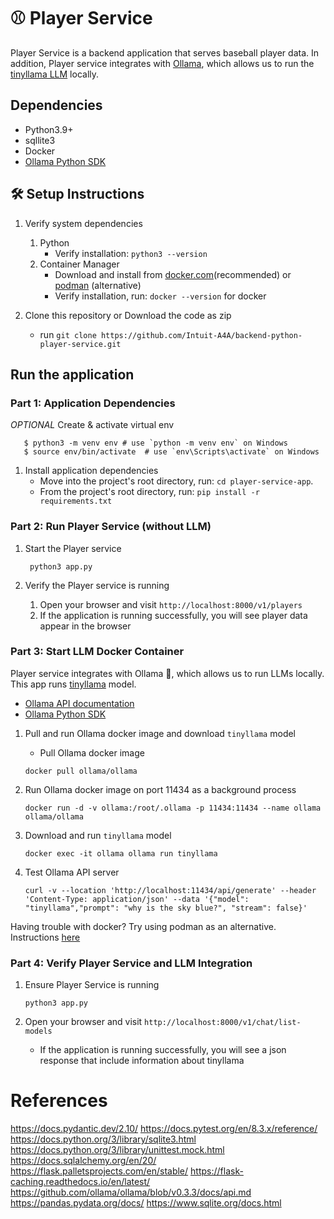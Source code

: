 # ⚾ Player Service

Player Service is a backend application that serves baseball player data. In addition, Player service integrates with [Ollama](https://github.com/ollama/ollama/blob/main/docs/api.md), which allows us to run the [tinyllama LLM]((https://ollama.com/library/tinyllama)) locally.

## Dependencies

- Python3.9+
- sqllite3
- Docker
- [Ollama Python SDK](https://github.com/ollama/ollama-python)

## 🛠️ Setup Instructions

1. Verify system dependencies
   1. Python
      - Verify installation: `python3 --version`
   3. Container Manager
      - Download and install from [docker.com](https://www.docker.com/)(recommended) or [podman](https://podman.io/) (alternative)
      - Verify installation, run: `docker --version` for docker

2. Clone this repository or Download the code as zip
   - run `git clone https://github.com/Intuit-A4A/backend-python-player-service.git`

## Run the application

### Part 1: Application Dependencies

*OPTIONAL* Create & activate virtual env
```shell
   $ python3 -m venv env # use `python -m venv env` on Windows
   $ source env/bin/activate  # use `env\Scripts\activate` on Windows
```

1. Install application dependencies
    - Move into the project's root directory, run: `cd player-service-app`.
    - From the project's root directory, run: `pip install -r requirements.txt`

### Part 2: Run Player Service (without LLM)

1. Start the Player service

   ```shell
    python3 app.py
   ```

2. Verify the Player service is running
      1. Open your browser and visit `http://localhost:8000/v1/players`
      2. If the application is running successfully, you will see player data appear in the browser

### Part 3: Start LLM Docker Container

Player service integrates with Ollama 🦙, which allows us to run LLMs locally. This app runs [tinyllama](https://ollama.com/library/tinyllama) model.

- [Ollama API documentation](https://github.com/ollama/ollama/blob/main/docs/api.md)
- [Ollama Python SDK](https://github.com/ollama/ollama-python)

1. Pull and run Ollama docker image and download `tinyllama` model
   - Pull Ollama docker image

    ```shell
    docker pull ollama/ollama
    ```

2. Run Ollama docker image on port 11434 as a background process

    ```shell
    docker run -d -v ollama:/root/.ollama -p 11434:11434 --name ollama ollama/ollama
    ```

3. Download and run `tinyllama` model

    ```shell
    docker exec -it ollama ollama run tinyllama
    ```

4. Test Ollama API server

    ```curl
    curl -v --location 'http://localhost:11434/api/generate' --header 'Content-Type: application/json' --data '{"model": "tinyllama","prompt": "why is the sky blue?", "stream": false}'
    ```

Having trouble with docker? Try using podman as an alternative. Instructions [here](https://github.com/Intuit-A4A/backend-python-player-service/wiki/Supplemental-Materials:-Set-up-help)

### Part 4: Verify Player Service and LLM Integration

1. Ensure Player Service is running

    ```shell
   python3 app.py
    ```

2. Open your browser and visit `http://localhost:8000/v1/chat/list-models`
   - If the application is running successfully, you will see a json response that include information about tinyllama

# References
https://docs.pydantic.dev/2.10/
https://docs.pytest.org/en/8.3.x/reference/
https://docs.python.org/3/library/sqlite3.html
https://docs.python.org/3/library/unittest.mock.html
https://docs.sqlalchemy.org/en/20/
https://flask.palletsprojects.com/en/stable/
https://flask-caching.readthedocs.io/en/latest/
https://github.com/ollama/ollama/blob/v0.3.3/docs/api.md
https://pandas.pydata.org/docs/
https://www.sqlite.org/docs.html
